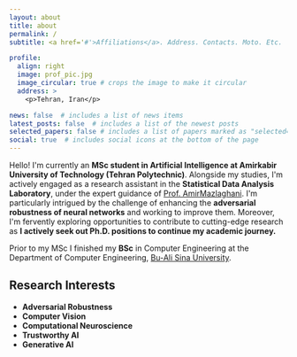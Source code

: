 ```yaml
---
layout: about
title: about
permalink: /
subtitle: <a href='#'>Affiliations</a>. Address. Contacts. Moto. Etc.

profile:
  align: right
  image: prof_pic.jpg
  image_circular: true # crops the image to make it circular
  address: >
    <p>Tehran, Iran</p>

news: false  # includes a list of news items
latest_posts: false  # includes a list of the newest posts
selected_papers: false # includes a list of papers marked as "selected={true}"
social: true  # includes social icons at the bottom of the page
---
```



Hello! I'm currently an **MSc student in Artificial Intelligence at Amirkabir University of Technology (Tehran Polytechnic)**. Alongside my studies, I'm actively engaged as a research assistant in the **Statistical Data Analysis Laboratory**, under the expert guidance of [Prof. AmirMazlaghani](https://scholar.google.com/citations?user=gxbTUfEAAAAJ&hl=en&oi=ao). I'm particularly intrigued by the challenge of enhancing the **adversarial robustness of neural networks** and working to improve them. Moreover, I'm fervently exploring opportunities to contribute to cutting-edge research as **I actively seek out Ph.D. positions to continue my academic journey.**

Prior to my MSc I finished my **BSc** in Computer Engineering at the Department of Computer Engineering, [Bu-Ali Sina University](http://basu.ac.ir/en/home).



## Research Interests
- **Adversarial Robustness**
- **Computer Vision**
- **Computational Neuroscience**
- **Trustworthy AI**
- **Generative AI**
  



